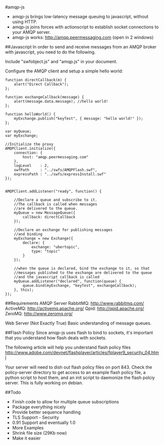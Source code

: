 #amqp-js

* amqp-js brings low-latency message queuing to javascript, without using HTTP.
* amqp-js joins forces with actionscript to establish socket connections to your AMQP server.
* amqp-js works: http://amqp.peermessaging.com (open in 2 windows)


##Javascript
In order to send and receive messages from an AMQP broker with javascript,
you need to do the following.

Include "swfobject.js" and "amqp.js" in your document.

Configure the AMQP client and setup a simple hello world:

	
	function directCallback(m) {
		alert("Direct Callback");
	};

	function exchangeCallback(message) {
		alert(message.data.message); //hello world!
	};

	function helloWorld() {
		myExchange.publish("keyTest", { message: "hello world!" });
	};

	var myQueue;
	var myExchange;

	//Initialize the proxy
	AMQPClient.initialize({
		connection: {
			host: "amqp.peermessaging.com"
		},
		logLevel    : 2,
		swfPath		: "../swfs/AMQPFlash.swf",
		expressPath	: "../swfs/expressInstall.swf"
	});


	AMQPClient.addListener("ready", function() {

		//Declare a queue and subscribe to it.
		//The callback is called when messages
		//are delivered to the queue.
		myQueue = new MessageQueue({
			callback: directCallback
		});

		//Declare an exchange for publishing messages
		//and binding
		myExchange = new Exchange({
			declare: {
				exchange: "ubertopic",
				type: "topic"
			}
		});

		//when the queue is declared, bind the exchange to it, so that
		//messages published to the exchange are delivered to the queue
		//and the javascript callback is called
		myQueue.addListener("declared", function(queue) {
			queue.bind(myExchange, "keyTest", exchangeCallback);
		}, this);
	});
	


##Requirements
AMQP Server
	RabbitMQ: http://www.rabbitmq.com/
	ActiveMQ: http://activemq.apache.org/
	Qpid: http://qpid.apache.org/
	ZeroMQ: http://www.zeromq.org/

Web Server (Not Exactly True)
Basic understanding of message queues.


##Flash Policy
Since amqp-js uses flash to bind to sockets, it's important that you understand how flash deals with sockets.

The following article will help you understand flash policy files
http://www.adobe.com/devnet/flashplayer/articles/fplayer9_security_04.html

Your server will need to dish out flash policy files on port 843.  Check the policy-server
directory to get access to an example flash policy file, a python script to host them,
and an init script to daemonize the flash polciy server.  This is fully working on debian.

##Todo
* Finish code to allow for multiple queue subscriptions
* Package everything nicely
* Provide better sequence handling
* TLS Support - Security
* 0.91 Support and eventually 1.0
* More Examples
* Shrink file size (29Kb now)
* Make it easier
